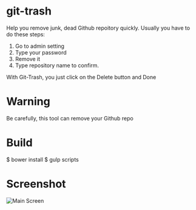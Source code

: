git-trash
=========

Help you remove junk, dead Github repoitory quickly. Usually you have to
do these steps:

1. Go to admin setting
2. Type your password
3. Remove it
4. Type repository name to confirm.

With Git-Trash, you just click on the Delete button and Done

# Warning

Be carefully, this tool can remove your Github repo

# Build

$ bower install
$ gulp scripts

# Screenshot

![Main Screen](https://raw.githubusercontent.com/kureikain/git-trash/master/shots/main.png "Git Trash")
